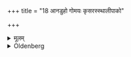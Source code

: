 +++
title = "18 आनडुहो गोमयः कृसरस्स्थालीपाको"

+++

<details><summary>मूलम्</summary>

आनडुहो गोमयः कृसरस्स्थालीपाको वृथापक्व इत्युत्तरतः १८
</details>

<details><summary>Oldenberg</summary>

18. A bull's dung and a mess of boiled rice with sesamum seeds which may be more or less cooked, to the north;
</details>
